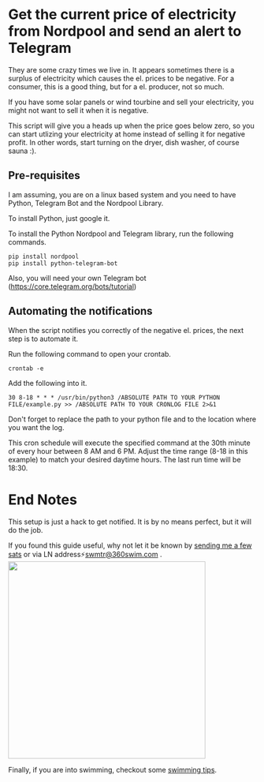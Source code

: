 # Get the current price of electricity from Nordpool and send an alert to Telegram

They are some crazy times we live in. It appears sometimes there is a surplus of electricity which causes the el. prices to be negative. For a consumer, this is a good thing, but for a el. producer, not so much. 

If you have some solar panels or wind tourbine and sell your electricity, you might not want to sell it when it is negative.

This script will give you a heads up when the price goes below zero, so you can start utlizing your electricity at home instead of selling it for negative profit. In other words, start turning on the dryer, dish washer, of course sauna :). 

## Pre-requisites

I am assuming, you are on a linux based system and you need to have Python, Telegram Bot and the Nordpool Library.

To install Python, just google it.

To install the Python Nordpool and Telegram library, run the following commands.

```
pip install nordpool
pip install python-telegram-bot
```

Also, you will need your own Telegram bot (https://core.telegram.org/bots/tutorial)

## Automating the notifications
  
When the script notifies you correctly of the negative el. prices, the next step is to automate it. 

Run the following command to open your crontab.

```
crontab -e
```

Add the following into it.

```
30 8-18 * * * /usr/bin/python3 /ABSOLUTE PATH TO YOUR PYTHON FILE/example.py >> /ABSOLUTE PATH TO YOUR CRONLOG FILE 2>&1
```

Don't forget to replace the path to your python file and to the location where you want the log. 

This cron schedule will execute the specified command at the 30th minute of every hour between 8 AM and 6 PM. Adjust the time range (8-18 in this example) to match your desired daytime hours. The last run time will be 18:30.

# End Notes

This setup is just a hack to get notified. It is by no means perfect, but it will do the job.

If you found this guide useful, why not let it be known by [sending me a few sats](https://360swim.com/ln-donate-github) or via LN address⚡swmtr@360swim.com .
<br />
<img src="https://360swim.com/user/themes/swimquark/images/ln_git.png" width="400" />

Finally, if you are into swimming, checkout some [swimming tips](https://360swim.com/tips).
